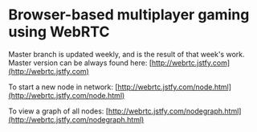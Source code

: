 Browser-based multiplayer gaming using WebRTC
===

Master branch is updated weekly, and is the result of that week's work.
Master version can be always found here:
[http://webrtc.jstfy.com](http://webrtc.jstfy.com)

To start a new node in network:
[http://webrtc.jstfy.com/node.html](http://webrtc.jstfy.com/node.html)

To view a graph of all nodes:
[http://webrtc.jstfy.com/nodegraph.html](http://webrtc.jstfy.com/nodegraph.html)

